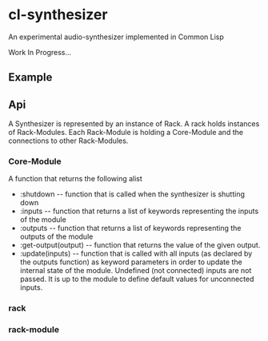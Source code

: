 # cl-synthesizer
An experimental audio-synthesizer implemented in Common Lisp

Work In Progress...

## Example



## Api

A Synthesizer is represented by an instance of Rack. A rack holds instances of Rack-Modules. Each Rack-Module
is holding a Core-Module and the connections to other Rack-Modules.

### Core-Module

A function that returns the following alist

- :shutdown -- function that is called when the synthesizer is shutting down
- :inputs -- function that returns a list of keywords representing the inputs of the module 
- :outputs -- function that returns a list of keywords representing the outputs of the module 
- :get-output(output) -- function that returns the value of the given output.
- :update(inputs) -- function that is called with all inputs  (as declared by the outputs function) as keyword parameters in order to update the internal state of the module. Undefined (not connected) inputs are not passed. It is up to the module to define default values for unconnected inputs. 

### rack

### rack-module

